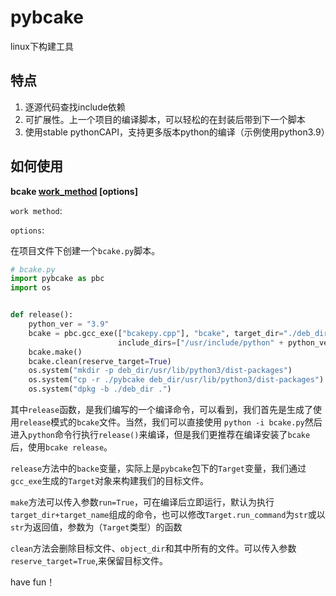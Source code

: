 # pybcake

linux下构建工具

## 特点

1. 逐源代码查找include依赖
2. 可扩展性。上一个项目的编译脚本，可以轻松的在封装后带到下一个脚本
3. 使用stable pythonCAPI，支持更多版本python的编译（示例使用python3.9）

## 如何使用



**bcake <u>work_method</u> [options]**



`work method`:

`options`:

在项目文件下创建一个`bcake.py`脚本。

```python
# bcake.py
import pybcake as pbc
import os


def release():
    python_ver = "3.9"
    bcake = pbc.gcc_exe(["bcakepy.cpp"], "bcake", target_dir="./deb_dir/usr/bin", mode="release",
                        include_dirs=["/usr/include/python" + python_ver], libs=["python" + python_ver])
    bcake.make()
    bcake.clean(reserve_target=True)
    os.system("mkdir -p deb_dir/usr/lib/python3/dist-packages")
    os.system("cp -r ./pybcake deb_dir/usr/lib/python3/dist-packages")
    os.system("dpkg -b ./deb_dir .")

```

其中`release`函数，是我们编写的一个编译命令，可以看到，我们首先是生成了使用`release`模式的`bcake`文件。当然，我们可以直接使用 `python -i bcake.py`然后进入`python`命令行执行`release()`来编译，但是我们更推荐在编译安装了`bcake`后，使用`bcake release`。

`release`方法中的`backe`变量，实际上是`pybcake`包下的`Target`变量，我们通过`gcc_exe`生成的`Target`对象来构建我们的目标文件。

`make`方法可以传入参数`run=True`，可在编译后立即运行，默认为执行`target_dir+target_name`组成的命令，也可以修改`Target.run_command`为`str`或以`str`为返回值，参数为（`Target`类型）的函数

`clean`方法会删除目标文件、`object_dir`和其中所有的文件。可以传入参数`reserve_target=True`,来保留目标文件。



have fun！

